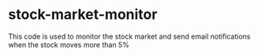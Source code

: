 # stock-market-monitor
 This code is used to monitor the stock market and send email notifications when the stock moves more than 5%
